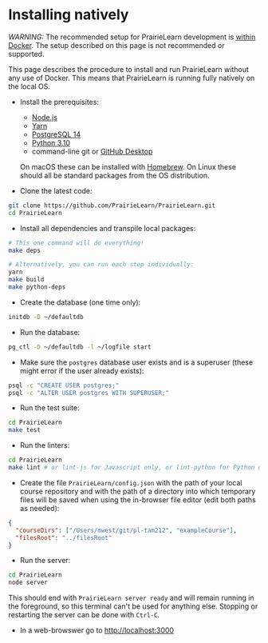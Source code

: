 # Installing natively

_WARNING:_ The recommended setup for PrairieLearn development is [within Docker](installingLocal.md). The setup described on this page is not recommended or supported.

This page describes the procedure to install and run PrairieLearn without any use of Docker. This means that PrairieLearn is running fully natively on the local OS.

- Install the prerequisites:

  - [Node.js](http://nodejs.org/)
  - [Yarn](https://classic.yarnpkg.com/lang/en/docs/install/)
  - [PostgreSQL 14](https://www.postgresql.org)
  - [Python 3.10](https://www.python.org)
  - command-line git or [GitHub Desktop](https://desktop.github.com)

  On macOS these can be installed with [Homebrew](http://brew.sh/). On Linux these should all be standard packages from the OS distribution.

- Clone the latest code:

```sh
git clone https://github.com/PrairieLearn/PrairieLearn.git
cd PrairieLearn
```

- Install all dependencies and transpile local packages:

```sh
# This one command will do everything!
make deps

# Alternatively, you can run each step individually:
yarn
make build
make python-deps
```

- Create the database (one time only):

```sh
initdb -D ~/defaultdb
```

- Run the database:

```sh
pg_ctl -D ~/defaultdb -l ~/logfile start
```

- Make sure the `postgres` database user exists and is a superuser (these might error if the user already exists):

```sh
psql -c "CREATE USER postgres;"
psql -c "ALTER USER postgres WITH SUPERUSER;"
```

- Run the test suite:

```sh
cd PrairieLearn
make test
```

- Run the linters:

```sh
cd PrairieLearn
make lint # or lint-js for Javascript only, or lint-python for Python only
```

- Create the file `PrairieLearn/config.json` with the path of your local course repository and with the path of a directory into which temporary files will be saved when using the in-browser file editor (edit both paths as needed):

```json
{
  "courseDirs": ["/Users/mwest/git/pl-tam212", "exampleCourse"],
  "filesRoot": "../filesRoot"
}
```

- Run the server:

```sh
cd PrairieLearn
node server
```

This should end with `PrairieLearn server ready` and will remain running in the foreground, so this terminal can't be used for anything else. Stopping or restarting the server can be done with `Ctrl-C`.

- In a web-browswer go to [http://localhost:3000](http://localhost:3000)
